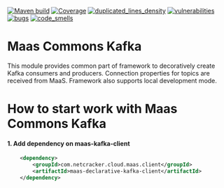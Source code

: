 [![Maven build](https://github.com/Netcracker/qubership-maas-declarative-client-commons/actions/workflows/maven-build.yaml/badge.svg)](https://github.com/Netcracker/qubership-maas-declarative-client-commons/actions/workflows/maven-build.yaml)
[![Coverage](https://sonarcloud.io/api/project_badges/measure?metric=coverage&project=Netcracker_qubership-maas-declarative-client-commons)](https://sonarcloud.io/summary/overall?id=Netcracker_qubership-maas-declarative-client-commons)
[![duplicated_lines_density](https://sonarcloud.io/api/project_badges/measure?metric=duplicated_lines_density&project=Netcracker_qubership-maas-declarative-client-commons)](https://sonarcloud.io/summary/overall?id=Netcracker_qubership-maas-declarative-client-commons)
[![vulnerabilities](https://sonarcloud.io/api/project_badges/measure?metric=vulnerabilities&project=Netcracker_qubership-maas-declarative-client-commons)](https://sonarcloud.io/summary/overall?id=Netcracker_qubership-maas-declarative-client-commons)
[![bugs](https://sonarcloud.io/api/project_badges/measure?metric=bugs&project=Netcracker_qubership-maas-declarative-client-commons)](https://sonarcloud.io/summary/overall?id=Netcracker_qubership-maas-declarative-client-commons)
[![code_smells](https://sonarcloud.io/api/project_badges/measure?metric=code_smells&project=Netcracker_qubership-maas-declarative-client-commons)](https://sonarcloud.io/summary/overall?id=Netcracker_qubership-maas-declarative-client-commons)

# Maas Commons Kafka
This module provides common part of framework to decoratively create Kafka consumers 
and producers. Connection properties for topics are received from MaaS. Framework also 
supports local development mode. 

# How to start work with Maas Commons Kafka

#### 1. Add dependency on maas-kafka-client

```xml
    <dependency>
        <groupId>com.netcracker.cloud.maas.client</groupId>
        <artifactId>maas-declarative-kafka-client</artifactId>
    </dependency>
```
